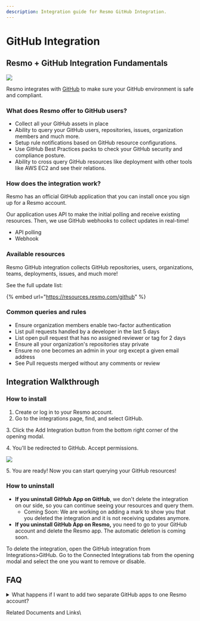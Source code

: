 ```yaml
---
description: Integration guide for Resmo GitHub Integration.
---
```


# GitHub Integration

## Resmo + GitHub Integration Fundamentals  <a href="#what-does-opsgenie-offer-slack-users" id="what-does-opsgenie-offer-slack-users"></a>

![](../.gitbook/assets/GitHub\_Logo.png)

Resmo integrates with [GitHub](https://github.com/) to make sure your GitHub environment is safe and compliant.

### What does Resmo offer to GitHub users? <a href="#what-does-opsgenie-offer-slack-users" id="what-does-opsgenie-offer-slack-users"></a>

* Collect all your GitHub assets in place
* Ability to query your GitHub users, repositories, issues, organization members and much more.
* Setup rule notifications based on GitHub resource configurations.
* Use GitHub Best Practices packs to check your GitHub security and compliance posture.
* Ability to cross query GitHub resources like deployment with other tools like AWS EC2 and see their relations.

### How does the integration work?

Resmo has an official GitHub application that you can install once you sign up for a Resmo account.&#x20;

Our application uses API to make the initial polling and receive existing resources. Then, we use GitHub webhooks to collect updates in real-time!

* API polling
* Webhook&#x20;

### Available resources

Resmo GitHub integration collects GitHub repositories, users, organizations, teams, deployments, issues, and much more!

See the full update list:

{% embed url="https://resources.resmo.com/github" %}

### Common queries and rules

* Ensure organization members enable two-factor authentication
* List pull requests handled by a developer in the last 5 days
* List open pull request that has no assigned reviewer or tag for 2 days
* Ensure all your organization's repositories stay private
* Ensure no one becomes an admin in your org except a given email address
* See Pull requests merged without any comments or review

## Integration Walkthrough

### How to install

1. Create or log in to your Resmo account.
2. Go to the integrations page, find, and select GitHub.

3\. Click the Add Integration button from the bottom right corner of the opening modal.

4\. You'll be redirected to GitHub. Accept permissions.

![](../.gitbook/assets/github-permissions.png)

5\. You are ready! Now you can start querying your GitHub resources!

### How to uninstall

* **If you uninstall GitHub App on GitHub**, we don't delete the integration on our side, so you can continue seeing your resources and query them.&#x20;
  * Coming Soon: We are working on adding a mark to show you that you deleted the integration and it is not receiving updates anymore.
* **If you uninstall GitHub App on Resmo,** you need to go to your GitHub account and delete the Resmo app. The automatic deletion is coming soon.

To delete the integration, open the GitHub integration from Integrations>GitHub. Go to the Connected Integrations tab from the opening modal and select the one you want to remove or disable.

## FAQ

<details>

<summary>What happens if I want to add two separate GitHub apps to one Resmo account?</summary>

You can install more than one GitHub app for different organizations in the same Resmo account.&#x20;

If you need to add multiple integrations for the same org, you need to create another Resmo account.

</details>

Related Documents and Links\

